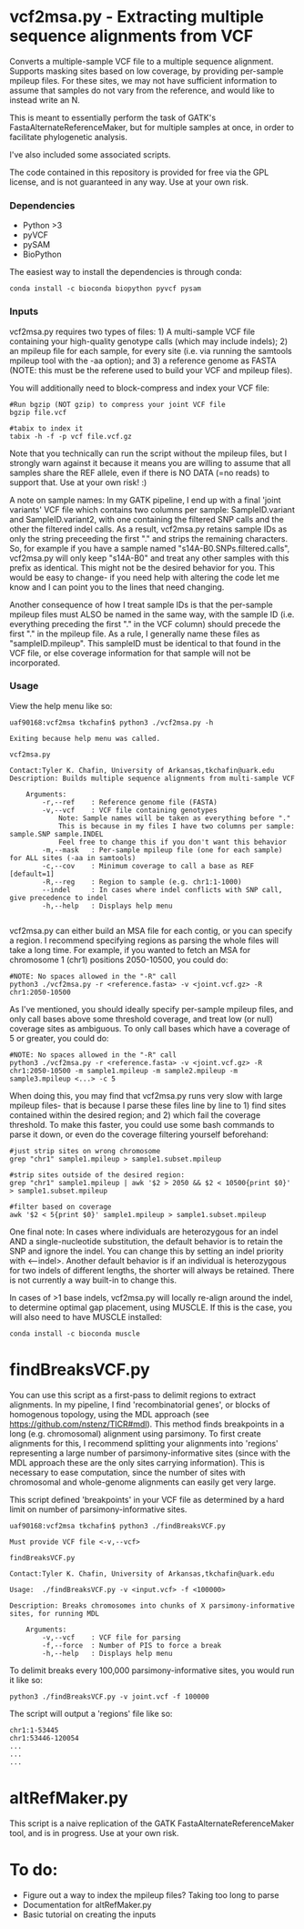 # vcf2msa.py - Extracting multiple sequence alignments from VCF

Converts a multiple-sample VCF file to a multiple sequence alignment. Supports masking sites based on low coverage, by providing per-sample mpileup files. For these sites, we may not have sufficient information to assume that samples do not vary from the reference, and would like to instead write an N. 

This is meant to essentially perform the task of GATK's FastaAlternateReferenceMaker, but for multiple samples at once, in order to facilitate phylogenetic analysis. 

I've also included some associated scripts.

The code contained in this repository is provided for free via the GPL license, and is not guaranteed in any way. Use at your own risk.

### Dependencies
- Python >3
- pyVCF
- pySAM
- BioPython

The easiest way to install the dependencies is through conda:
```
conda install -c bioconda biopython pyvcf pysam
```

### Inputs

vcf2msa.py requires two types of files: 1) A multi-sample VCF file containing your high-quality genotype calls (which may include indels); 2) an mpileup file for each sample, for every site (i.e. via running the samtools mpileup tool with the -aa option); and 3) a reference genome as FASTA (NOTE: this must be the referene used to build your VCF and mpileup files). 

You will additionally need to block-compress and index your VCF file:
```
#Run bgzip (NOT gzip) to compress your joint VCF file
bgzip file.vcf

#tabix to index it
tabix -h -f -p vcf file.vcf.gz
```

Note that you technically can run the script without the mpileup files, but I strongly warn against it because it means you are willing to assume that all samples share the REF allele, even if there is NO DATA (=no reads) to support that. Use at your own risk! :)

A note on sample names: In my GATK pipeline, I end up with a final 'joint variants' VCF file which contains two columns per sample: SampleID.variant and SampleID.variant2, with one containing the filtered SNP calls and the other the filtered indel calls. As a result, vcf2msa.py retains sample IDs as only the string preceeding the first "." and strips the remaining characters. So, for example if you have a sample named "s14A-B0.SNPs.filtered.calls", vcf2msa.py will only keep "s14A-B0" and treat any other samples with this prefix as identical. This might not be the desired behavior for you. This would be easy to change- if you need help with altering the code let me know and I can point you to the lines that need changing. 

Another consequence of how I treat sample IDs is that the per-sample mpileup files must ALSO be named in the same way, with the sample ID (i.e. everything preceding the first "." in the VCF column) should precede the first "." in the mpileup file. As a rule, I generally name these files as "sampleID.mpileup". This sampleID must be identical to that found in the VCF file, or else coverage information for that sample will not be incorporated. 

### Usage

View the help menu like so:
```
uaf90168:vcf2msa tkchafin$ python3 ./vcf2msa.py -h

Exiting because help menu was called.

vcf2msa.py

Contact:Tyler K. Chafin, University of Arkansas,tkchafin@uark.edu
Description: Builds multiple sequence alignments from multi-sample VCF

	Arguments:
		-r,--ref	: Reference genome file (FASTA)
		-v,--vcf	: VCF file containing genotypes
			Note: Sample names will be taken as everything before "."
			This is because in my files I have two columns per sample: sample.SNP sample.INDEL
			Feel free to change this if you don't want this behavior
		-m,--mask	: Per-sample mpileup file (one for each sample) for ALL sites (-aa in samtools)
		-c,--cov	: Minimum coverage to call a base as REF [default=1]
		-R,--reg	: Region to sample (e.g. chr1:1-1000)
		--indel		: In cases where indel conflicts with SNP call, give precedence to indel
		-h,--help	: Displays help menu
    
```
vcf2msa.py can either build an MSA file for each contig, or you can specify a region. I recommend specifying regions as parsing the whole files will take a long time. For example, if you wanted to fetch an MSA for chromosome 1 (chr1) positions 2050-10500, you could do:

```
#NOTE: No spaces allowed in the "-R" call
python3 ./vcf2msa.py -r <reference.fasta> -v <joint.vcf.gz> -R chr1:2050-10500
```

As I've mentioned, you should ideally specify per-sample mpileup files, and only call bases above some threshold coverage, and treat low (or null) coverage sites as ambiguous. To only call bases which have a coverage of 5 or greater, you could do:

```
#NOTE: No spaces allowed in the "-R" call
python3 ./vcf2msa.py -r <reference.fasta> -v <joint.vcf.gz> -R chr1:2050-10500 -m sample1.mpileup -m sample2.mpileup -m sample3.mpileup <...> -c 5
```
When doing this, you may find that vcf2msa.py runs very slow with large mpileup files- that is because I parse these files line by line to 1) find sites contained within the desired region; and 2) which fail the coverage threshold. To make this faster, you could use some bash commands to parse it down, or even do the coverage filtering yourself beforehand:
```
#just strip sites on wrong chromosome
grep "chr1" sample1.mpileup > sample1.subset.mpileup

#strip sites outside of the desired region:
grep "chr1" sample1.mpileup | awk '$2 > 2050 && $2 < 10500{print $0}' > sample1.subset.mpileup

#filter based on coverage
awk '$2 < 5{print $0}' sample1.mpileup > sample1.subset.mpileup
```

One final note: In cases where individuals are heterozygous for an indel AND a single-nucleotide substitution, the default behavior is to retain the SNP and ignore the indel. You can change this by setting an indel priority with <--indel>. Another default behavior is if an individual is heterozygous for two indels of different lengths, the shorter will always be retained. There is not currently a way built-in to change this.

In cases of >1 base indels, vcf2msa.py will locally re-align around the indel, to determine optimal gap placement, using MUSCLE. If this is the case, you will also need to have MUSCLE installed:

```
conda install -c bioconda muscle
```

# findBreaksVCF.py

You can use this script as a first-pass to delimit regions to extract alignments. In my pipeline, I find 'recombinatorial genes', or blocks of homogenous topology, using the MDL approach (see https://github.com/nstenz/TICR#mdl). This method finds breakpoints in a long (e.g. chromosomal) alignment using parsimony. To first create alignments for this, I recommend splitting your alignments into 'regions' representing a large number of parsimony-informative sites (since with the MDL approach these are the only sites carrying information). This is necessary to ease computation, since the number of sites with chromosomal and whole-genome alignments can easily get very large. 

This script defined 'breakpoints' in your VCF file as determined by a hard limit on number of parsimony-informative sites. 

```
uaf90168:vcf2msa tkchafin$ python3 ./findBreaksVCF.py 

Must provide VCF file <-v,--vcf>

findBreaksVCF.py

Contact:Tyler K. Chafin, University of Arkansas,tkchafin@uark.edu

Usage:  ./findBreaksVCF.py -v <input.vcf> -f <100000>

Description: Breaks chromosomes into chunks of X parsimony-informative sites, for running MDL

	Arguments:
		-v,--vcf	: VCF file for parsing
		-f,--force	: Number of PIS to force a break
		-h,--help	: Displays help menu
```

To delimit breaks every 100,000 parsimony-informative sites, you would run it like so:

```
python3 ./findBreaksVCF.py -v joint.vcf -f 100000
```

The script will output a 'regions' file like so:
```
chr1:1-53445
chr1:53446-120054
...
...
...
```

# altRefMaker.py

This script is a naive replication of the GATK FastaAlternateReferenceMaker tool, and is in progress. Use at your own risk.


# To do:
- Figure out a way to index the mpileup files? Taking too long to parse
- Documentation for altRefMaker.py
- Basic tutorial on creating the inputs
